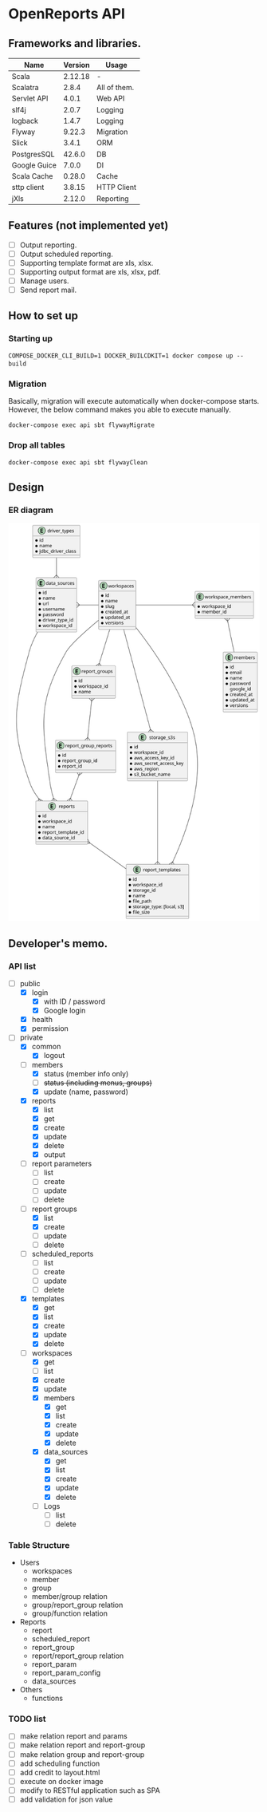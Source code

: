 # OpenReports API
## Frameworks and libraries.

| Name         | Version | Usage        |
|--------------|---------|--------------|
| Scala        | 2.12.18 | -            |
| Scalatra     | 2.8.4   | All of them. |
| Servlet API  | 4.0.1   | Web API      |
| slf4j        | 2.0.7   | Logging      |
| logback      | 1.4.7   | Logging      |
| Flyway       | 9.22.3  | Migration    |
| Slick        | 3.4.1   | ORM          |
| PostgresSQL  | 42.6.0  | DB           |
| Google Guice | 7.0.0   | DI           |
| Scala Cache  | 0.28.0  | Cache        |
| sttp client  | 3.8.15  | HTTP Client  |
| jXls         | 2.12.0  | Reporting |

## Features (not implemented yet)
- [ ] Output reporting.
- [ ] Output scheduled reporting.
- [ ] Supporting template format are xls, xlsx.
- [ ] Supporting output format are xls, xlsx, pdf.
- [ ] Manage users.
- [ ] Send report mail.

## How to set up

### Starting up

```shell
COMPOSE_DOCKER_CLI_BUILD=1 DOCKER_BUILCDKIT=1 docker compose up --build
```

### Migration

Basically, migration will execute automatically when docker-compose starts.
However, the below command makes you able to execute manually.

```shell
docker-compose exec api sbt flywayMigrate
```

### Drop all tables

```shell
docker-compose exec api sbt flywayClean
```

## Design

### ER diagram

![ERD](./docs/db/diagram.svg)

## Developer's memo.
### API list

- [ ] public
  - [x] login
    - [x] with ID / password
    - [x] Google login
  - [x] health
  - [x] permission
- [ ] private
  - [x] common
    - [x] logout
  - [ ] members
    - [x] status (member info only)
    - [ ] ~~status (including menus, groups)~~
    - [x] update (name, password)
  - [x] reports
    - [x] list
    - [x] get
    - [x] create
    - [x] update
    - [x] delete
    - [x] output
  - [ ] report parameters
    - [ ] list
    - [ ] create
    - [ ] update
    - [ ] delete
  - [ ] report groups
    - [x] list
    - [x] create
    - [ ] update
    - [ ] delete
  - [ ] scheduled_reports
    - [ ] list
    - [ ] create
    - [ ] update
    - [ ] delete
  - [x] templates
    - [x] get
    - [x] list
    - [x] create
    - [x] update
    - [x] delete
  - [ ] workspaces
    - [x] get
    - [ ] list
    - [x] create
    - [x] update
    - [x] members
      - [x] get
      - [x] list
      - [x] create
      - [x] update
      - [x] delete
    - [x] data_sources
      - [x] get
      - [x] list
      - [x] create
      - [x] update
      - [x] delete
    - [ ] Logs
      - [ ] list
      - [ ] delete

### Table Structure

- Users
  - workspaces
  - member
  - group
  - member/group relation
  - group/report_group relation
  - group/function relation
- Reports
  - report
  - scheduled_report
  - report_group
  - report/report_group relation
  - report_param
  - report_param_config
  - data_sources
- Others
  - functions

### TODO list
- [ ] make relation report and params
- [ ] make relation report and report-group
- [ ] make relation group and report-group
- [ ] add scheduling function
- [ ] add credit to layout.html
- [ ] execute on docker image
- [ ] modify to RESTful application such as SPA
- [ ] add validation for json value
